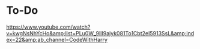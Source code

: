 # To-Do
https://www.youtube.com/watch?v=kwgNsNhYcHo&amp;list=PLu0W_9lII9ajyk081To1Cbt2eI5913SsL&amp;index=22&amp;ab_channel=CodeWithHarry
